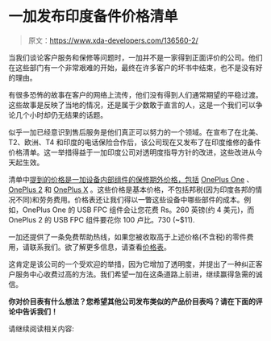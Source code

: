 # 一加发布印度备件价格清单

> 原文：<https://www.xda-developers.com/136560-2/>

当我们谈论客户服务和保修等问题时，一加并不是一家得到正面评价的公司。他们在这些部门有一个非常艰难的开始，最终在许多客户的坏书中结束，也不是没有好的理由。

有很多恐怖的故事在客户的网络上流传，他们没有得到人们通常期望的平稳过渡。这些故事是反映了当地的情况，还是属于少数敢于直言的人，这是一个我们可以争论几个小时却仍无结果的话题。

似乎一加已经意识到售后服务是他们真正可以努力的一个领域。在宣布了在北美、T2、欧洲、T4 和印度的电话保险合作后，该公司现在又发布了在印度维修的备件价格清单。这一举措得益于一加印度公司对透明度指导方针的改进，这些改进从今天起生效。

清单中[提到的价格是一加设备内部组件的保修期外价格，包括](https://s3.amazonaws.com/oneplussupport/OnePlus-Spare-Part-OOW-Price-India.pdf) [OnePlus One](http://forum.xda-developers.com/oneplus-one) 、 [OnePlus 2](http://forum.xda-developers.com/oneplus-2) 和 [OnePlus X](http://forum.xda-developers.com/oneplus-x) 。这些价格是基本价格，不包括邦税(因为印度各邦的情况不同)和劳务费用。价格表还让我们得以一瞥这些设备中哪些部件的成本。例如，OnePlus One 的 USB FPC 组件会让您花费 Rs。260 英镑(约 4 美元)，而 OnePlus 2 的 USB FPC 组件要花你 100 卢比。730 (~$11).

一加还提供了一条免费帮助热线，如果您被收取高于上述价格(不含税)的零件费用，请联系我们。欲了解更多信息，请查看[价格表](https://s3.amazonaws.com/oneplussupport/OnePlus-Spare-Part-OOW-Price-India.pdf)。

这肯定是该公司的一个受欢迎的举措，因为它增加了透明度，并提出了一种纠正客户服务中心收费过高的方法。我们希望一加在这条道路上前进，继续赢得急需的诚信。

**你对价目表有什么想法？您希望其他公司发布类似的产品价目表吗？请在下面的评论中告诉我们！**

请继续阅读相关内容: